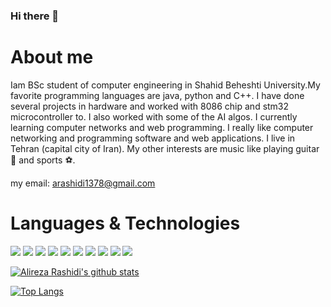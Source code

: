 ### Hi there 👋

<!--
**Alirezaprogramerrd99/Alirezaprogramerrd99** is a ✨ _special_ ✨ repository because its `README.md` (this file) appears on your GitHub profile.

Here are some ideas to get you started:

- 🔭 I’m currently working on ...
- 🌱 I’m currently learning ...
- 👯 I’m looking to collaborate on ...
- 🤔 I’m looking for help with ...
- 💬 Ask me about ...
- 📫 How to reach me: ...
- 😄 Pronouns: ...
- ⚡ Fun fact: ...
--> 

# About me


Iam BSc student of computer engineering in Shahid Beheshti University.My favorite programming languages are java, python and C++. I have done several projects in hardware and worked with 8086 chip and stm32 microcontroller to.
I also worked with some of the AI algos.
I currently learning computer networks and web programming.
I really like computer networking and programming software and web applications.
I live in Tehran (capital city of Iran). My other interests are music like playing guitar :guitar: and sports :soccer:.


my email: arashidi1378@gmail.com


# Languages & Technologies

[![](https://img.shields.io/badge/-assembly-red?logoColor=blue&style=for-the-badge&logo=assembly)](https://www.tutorialspoint.com/assembly_programming/assembly_introduction.htm)
[![](https://img.shields.io/badge/-c-lightblue?logoColor=blue&style=for-the-badge&logo=c)](https://www.cprogramming.com/)
[![](https://img.shields.io/badge/-c++-lightblue?logoColor=blue&style=for-the-badge&logo=c%2B%2B)](https://www.cplusplus.com/)
[![](https://img.shields.io/badge/-Java-white?logoColor=red&style=for-the-badge&logo=java)](https://www.java.com/)
[![](https://img.shields.io/badge/-Go-lightblue?logoColor=blue&style=for-the-badge&logo=Go)](https://golang.org/)
[![](https://img.shields.io/badge/-Python-white?logoColor=yellow&style=for-the-badge&logo=Python)](https://www.python.org/)
[![](https://img.shields.io/badge/-jupyter-white?logoColor=orange&style=for-the-badge&logo=jupyter)](https://jupyter.org/)
[![](https://img.shields.io/badge/-Matlab-white?logoColor=orange&style=for-the-badge&logo=matlab)](https://www.mathworks.com/)
[![](https://img.shields.io/badge/-javascript-F7DF1E?logoColor=white&style=for-the-badge&logo=javascript)](https://www.javascript.com/)
[![](https://img.shields.io/badge/-React-61DAFB?logoColor=white&style=for-the-badge&logo=react)](https://reactjs.org/)

[![Alireza Rashidi's github stats](https://github-readme-stats.vercel.app/api?username=Alirezaprogramerrd99&show_icons=true&theme=tokyonight)](https://github.com/anuraghazra/github-readme-stats)

[![Top Langs](https://github-readme-stats.vercel.app/api/top-langs/?username=Alirezaprogramerrd99&layout=compact&theme=tokyonight)](https://github.com/anuraghazra/github-readme-stats)

